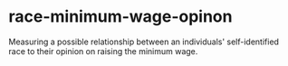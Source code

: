# race-minimum-wage-opinon
Measuring a possible relationship between an individuals' self-identified race to their opinion on raising the minimum wage.
